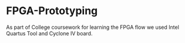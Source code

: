 # FPGA-Prototyping
As part of College coursework for learning the FPGA flow we used Intel Quartus Tool and Cyclone IV board.
